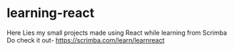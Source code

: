 # learning-react
Here Lies my small projects made using React while learning from Scrimba <br>
Do check it out- https://scrimba.com/learn/learnreact

